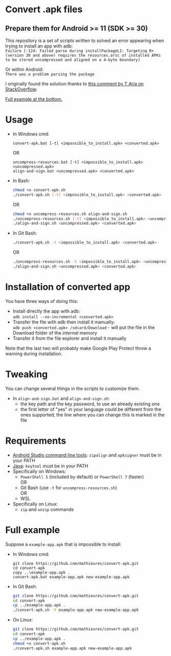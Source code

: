 # Convert .apk files
## Prepare them for Android >= 11 (SDK >= 30)

This repository is a set of scripts written to solved an error appearing when trying to install an app with adb:  
`Failure [-124: Failed parse during installPackageLI: Targeting R+ (version 30 and above) requires the resources.arsc of installed APKs to be stored uncompressed and aligned on a 4-byte boundary]`

Or within Android:  
`There was a problem parsing the package`

I originally found the solution thanks to [this comment by T Aria on StackOverflow](https://stackoverflow.com/a/69893912).

[Full example at the bottom.](#full-example)


# Usage

- In Windows cmd:  
    ```batch
    convert-apk.bat [-t] <impossible_to_install.apk> <converted.apk>
    ```
    OR
    ```batch
    uncompress-resources.bat [-t] <impossible_to_install.apk> <uncompressed.apk>
    align-and-sign.bat <uncompressed.apk> <converted.apk>
    ```
- In Bash:
    ```bash
    chmod +x convert-apk.sh
    ./convert-apk.sh [-t] <impossible_to_install.apk> <converted.apk>
    ```
    OR
    ```bash
    chmod +x uncompress-resources.sh align-and-sign.sh
    ./uncompress-resources.sh [-t] <impossible_to_install.apk> <uncompressed.apk>
    ./align-and-sign.sh <uncompressed.apk> <converted.apk>
    ```
- In Git Bash:
    ```bash
    ./convert-apk.sh -t <impossible_to_install.apk> <converted.apk>
    ```
    OR
    ```bash
    ./uncompress-resources.sh -t <impossible_to_install.apk> <uncompressed.apk>
    ./align-and-sign.sh <uncompressed.apk> <converted.apk>
    ```


# Installation of converted app

You have three ways of doing this:
- Install directly the app with adb:  
    `adb install --no-incremental <converted.apk>`
- Transfer the file with adb then install it manually:  
    `adb push <converted.apk> /sdcard/Download` - will put the file in the Download folder of the *internal* memory
- Transfer it from the file explorer and install it manually

Note that the last two will probably make Google Play Protect throw a warning during installation.


# Tweaking

You can change several things in the scripts to customize them.
- In `align-and-sign.bat` and `align-and-sign.sh`:
    - the key path and the key password, to use an already existing one
    - the first letter of "yes" in your language could be different from the ones supported; the line where you can change this is marked in the file


# Requirements

- [Android Studio command line tools](https://developer.android.com/studio#command-tools): `zipalign` and `apksigner` must be in your PATH
- [Java](https://www.oracle.com/java/technologies/downloads/): `keytool` must be in your PATH
- Specifically on Windows:
    - `PowerShell 5` (included by default) or `PowerShell 7` (faster)  
    OR
    - Git Bash (use `-t` for `uncompress-resources.sh`)  
    OR
    - WSL
- Specifically on Linux:
    - `zip` and `unzip` commands


# Full example

Suppose a `example-app.apk` that is impossible to install:

- In Windows cmd:
    ```batch
    git clone https://github.com/mathieures/convert-apk.git
    cd convert-apk
    copy ..\example-app.apk .
    convert-apk.bat example-app.apk new-example-app.apk
    ```
- In Git Bash:
    ```bash
    git clone https://github.com/mathieures/convert-apk.git
    cd convert-apk
    cp ../example-app.apk .
    ./convert-apk.sh -t example-app.apk new-example-app.apk
    ```
- On Linux:
    ```bash
    git clone https://github.com/mathieures/convert-apk.git
    cd convert-apk
    cp ../example-app.apk .
    chmod +x convert-apk.sh
    ./convert-apk.sh example-app.apk new-example-app.apk
    ```